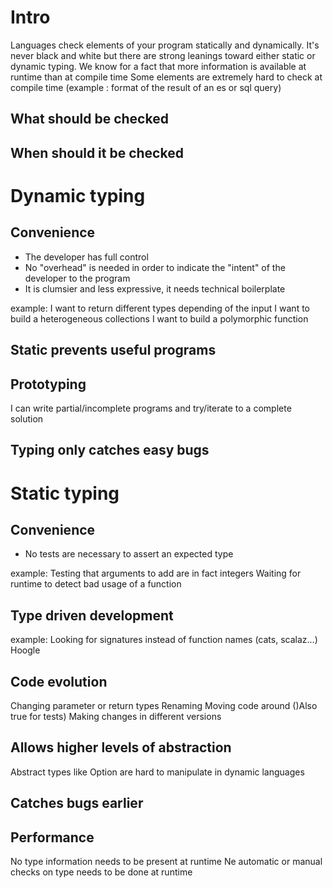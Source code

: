 # Intro
Languages check elements of your program statically and dynamically.
It's never black and white but there are strong leanings toward either static or dynamic typing.
We know for a fact that more information is available at runtime than at compile time
Some elements are extremely hard to check at compile time (example : format of the result of an es or sql query)

## What should be checked
## When should it be checked


# Dynamic typing
## Convenience
- The developer has full control
- No "overhead" is needed in order to indicate the "intent" of the developer to the program
- It is clumsier and less expressive, it needs technical boilerplate

example:
I want to return different types depending of the input
I want to build a heterogeneous collections
I want to build a polymorphic function

## Static prevents useful programs

## Prototyping
I can write partial/incomplete programs and try/iterate to a complete solution

## Typing only catches easy bugs

# Static typing
## Convenience
- No tests are necessary to assert an expected type

example:
Testing that arguments to add are in fact integers
Waiting for runtime to detect bad usage of a function


## Type driven development
example: 
Looking for signatures instead of function names (cats, scalaz...)
Hoogle

## Code evolution
Changing parameter or return types
Renaming
Moving code around ()Also true for tests)
Making changes in different versions

## Allows higher levels of abstraction
Abstract types like Option are hard to manipulate in dynamic languages

## Catches bugs earlier

## Performance
No type information needs to be present at runtime
Ne automatic or manual checks on type needs to be done at runtime